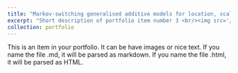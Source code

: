 ```yaml
---
title: "Markov-switching generalised additive models for location, scale, and shape"
excerpt: "Short description of portfolio item number 3 <br/><img src='/images/Project3.png' width='600'>"
collection: portfolio
---
```


This is an item in your portfolio. It can be have images or nice text. If you name the file .md, it will be parsed as markdown. If you name the file .html, it will be parsed as HTML. 
